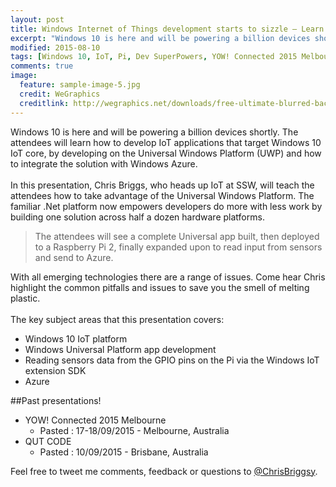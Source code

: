 ```yaml
---
layout: post
title: Windows Internet of Things development starts to sizzle – Learn the Universal Windows Platform
excerpt: "Windows 10 is here and will be powering a billion devices shortly!"
modified: 2015-08-10
tags: [Windows 10, IoT, Pi, Dev SuperPowers, YOW! Connected 2015 Melbourne, YOW!]
comments: true
image:
  feature: sample-image-5.jpg
  credit: WeGraphics
  creditlink: http://wegraphics.net/downloads/free-ultimate-blurred-background-pack/
---
```


Windows 10 is here and will be powering a billion devices shortly. The attendees will learn how to develop IoT applications that target Windows 10 IoT core, by developing on the Universal Windows Platform (UWP) and how to integrate the solution with Windows Azure.<br><br>In this presentation, Chris Briggs, who heads up IoT at SSW, will teach the attendees how to take advantage of the Universal Windows Platform. The familiar .Net platform now empowers developers do more with less work by building one solution across half a dozen hardware platforms.

> The attendees will see a complete Universal app built, then deployed to a Raspberry Pi 2, finally expanded upon to read input from sensors and send to Azure.

With all emerging technologies there are a range of issues. Come hear Chris highlight the common pitfalls and issues to save you the smell of melting plastic.<br><br>The key subject areas that this presentation covers:

- Windows 10 IoT platform 
- Windows Universal Platform app development
- Reading sensors data from the GPIO pins on the Pi via the Windows IoT extension SDK 
- Azure

##Past presentations!

* YOW! Connected 2015 Melbourne
  * Pasted : 17-18/09/2015 - Melbourne, Australia
* QUT CODE
  * Pasted : 10/09/2015 - Brisbane, Australia
  
Feel free to tweet me comments, feedback or questions to [@ChrisBriggsy](https://twitter.com/ChrisBriggsy).